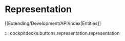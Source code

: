 # Representation

[[Extending/Development/API/index|Entities]]


::: cockpitdecks.buttons.representation.representation
